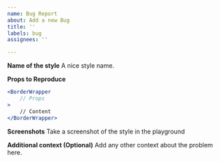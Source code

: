 ```yaml
---
name: Bug Report
about: Add a new Bug
title: ''
labels: bug
assignees: ''

---
```


**Name of the style**
A nice style name.

**Props to Reproduce**
```jsx
<BorderWrapper
	// Props
>
	// Content
</BorderWrapper>
```

**Screenshots**
Take a screenshot of the style in the playground

**Additional context (Optional)**
Add any other context about the problem here.
